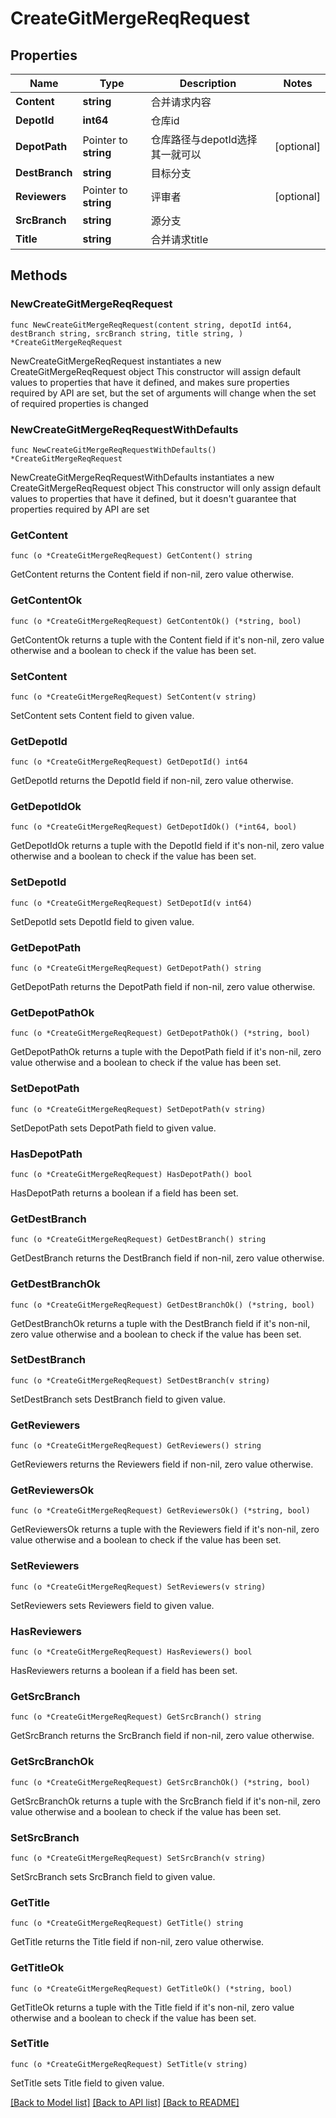 # CreateGitMergeReqRequest

## Properties

Name | Type | Description | Notes
------------ | ------------- | ------------- | -------------
**Content** | **string** | 合并请求内容 | 
**DepotId** | **int64** | 仓库id | 
**DepotPath** | Pointer to **string** | 仓库路径与depotId选择其一就可以 | [optional] 
**DestBranch** | **string** | 目标分支 | 
**Reviewers** | Pointer to **string** | 评审者 | [optional] 
**SrcBranch** | **string** | 源分支 | 
**Title** | **string** | 合并请求title | 

## Methods

### NewCreateGitMergeReqRequest

`func NewCreateGitMergeReqRequest(content string, depotId int64, destBranch string, srcBranch string, title string, ) *CreateGitMergeReqRequest`

NewCreateGitMergeReqRequest instantiates a new CreateGitMergeReqRequest object
This constructor will assign default values to properties that have it defined,
and makes sure properties required by API are set, but the set of arguments
will change when the set of required properties is changed

### NewCreateGitMergeReqRequestWithDefaults

`func NewCreateGitMergeReqRequestWithDefaults() *CreateGitMergeReqRequest`

NewCreateGitMergeReqRequestWithDefaults instantiates a new CreateGitMergeReqRequest object
This constructor will only assign default values to properties that have it defined,
but it doesn't guarantee that properties required by API are set

### GetContent

`func (o *CreateGitMergeReqRequest) GetContent() string`

GetContent returns the Content field if non-nil, zero value otherwise.

### GetContentOk

`func (o *CreateGitMergeReqRequest) GetContentOk() (*string, bool)`

GetContentOk returns a tuple with the Content field if it's non-nil, zero value otherwise
and a boolean to check if the value has been set.

### SetContent

`func (o *CreateGitMergeReqRequest) SetContent(v string)`

SetContent sets Content field to given value.


### GetDepotId

`func (o *CreateGitMergeReqRequest) GetDepotId() int64`

GetDepotId returns the DepotId field if non-nil, zero value otherwise.

### GetDepotIdOk

`func (o *CreateGitMergeReqRequest) GetDepotIdOk() (*int64, bool)`

GetDepotIdOk returns a tuple with the DepotId field if it's non-nil, zero value otherwise
and a boolean to check if the value has been set.

### SetDepotId

`func (o *CreateGitMergeReqRequest) SetDepotId(v int64)`

SetDepotId sets DepotId field to given value.


### GetDepotPath

`func (o *CreateGitMergeReqRequest) GetDepotPath() string`

GetDepotPath returns the DepotPath field if non-nil, zero value otherwise.

### GetDepotPathOk

`func (o *CreateGitMergeReqRequest) GetDepotPathOk() (*string, bool)`

GetDepotPathOk returns a tuple with the DepotPath field if it's non-nil, zero value otherwise
and a boolean to check if the value has been set.

### SetDepotPath

`func (o *CreateGitMergeReqRequest) SetDepotPath(v string)`

SetDepotPath sets DepotPath field to given value.

### HasDepotPath

`func (o *CreateGitMergeReqRequest) HasDepotPath() bool`

HasDepotPath returns a boolean if a field has been set.

### GetDestBranch

`func (o *CreateGitMergeReqRequest) GetDestBranch() string`

GetDestBranch returns the DestBranch field if non-nil, zero value otherwise.

### GetDestBranchOk

`func (o *CreateGitMergeReqRequest) GetDestBranchOk() (*string, bool)`

GetDestBranchOk returns a tuple with the DestBranch field if it's non-nil, zero value otherwise
and a boolean to check if the value has been set.

### SetDestBranch

`func (o *CreateGitMergeReqRequest) SetDestBranch(v string)`

SetDestBranch sets DestBranch field to given value.


### GetReviewers

`func (o *CreateGitMergeReqRequest) GetReviewers() string`

GetReviewers returns the Reviewers field if non-nil, zero value otherwise.

### GetReviewersOk

`func (o *CreateGitMergeReqRequest) GetReviewersOk() (*string, bool)`

GetReviewersOk returns a tuple with the Reviewers field if it's non-nil, zero value otherwise
and a boolean to check if the value has been set.

### SetReviewers

`func (o *CreateGitMergeReqRequest) SetReviewers(v string)`

SetReviewers sets Reviewers field to given value.

### HasReviewers

`func (o *CreateGitMergeReqRequest) HasReviewers() bool`

HasReviewers returns a boolean if a field has been set.

### GetSrcBranch

`func (o *CreateGitMergeReqRequest) GetSrcBranch() string`

GetSrcBranch returns the SrcBranch field if non-nil, zero value otherwise.

### GetSrcBranchOk

`func (o *CreateGitMergeReqRequest) GetSrcBranchOk() (*string, bool)`

GetSrcBranchOk returns a tuple with the SrcBranch field if it's non-nil, zero value otherwise
and a boolean to check if the value has been set.

### SetSrcBranch

`func (o *CreateGitMergeReqRequest) SetSrcBranch(v string)`

SetSrcBranch sets SrcBranch field to given value.


### GetTitle

`func (o *CreateGitMergeReqRequest) GetTitle() string`

GetTitle returns the Title field if non-nil, zero value otherwise.

### GetTitleOk

`func (o *CreateGitMergeReqRequest) GetTitleOk() (*string, bool)`

GetTitleOk returns a tuple with the Title field if it's non-nil, zero value otherwise
and a boolean to check if the value has been set.

### SetTitle

`func (o *CreateGitMergeReqRequest) SetTitle(v string)`

SetTitle sets Title field to given value.



[[Back to Model list]](../README.md#documentation-for-models) [[Back to API list]](../README.md#documentation-for-api-endpoints) [[Back to README]](../README.md)


